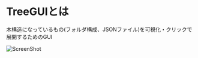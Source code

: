 # TreeGUIとは

木構造になっているもの(フォルダ構成、JSONファイル)を可視化・クリックで展開するためのGUI

![ScreenShot](https://github.com/eightgamedev/TreeGUI/assets/47023171/660e3f3b-44ad-4970-9ed5-0c116f200a74)

